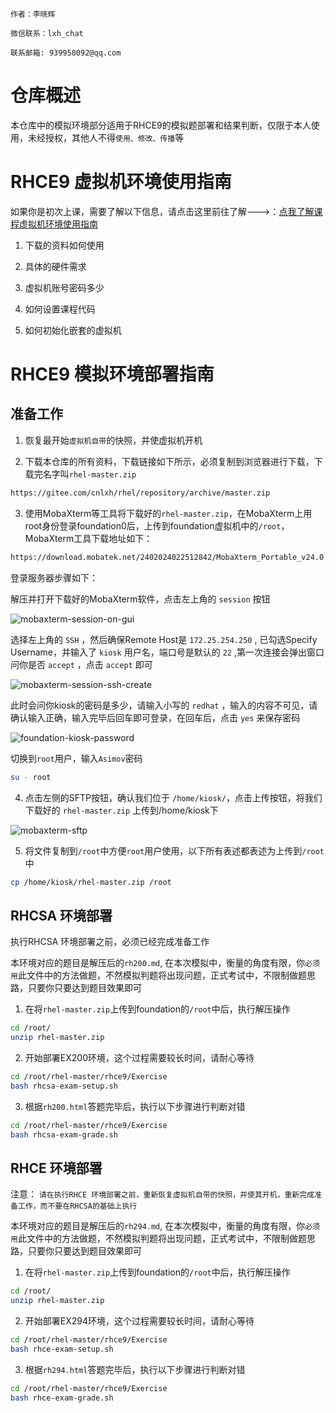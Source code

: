 ```text
作者：李晓辉

微信联系：lxh_chat

联系邮箱: 939958092@qq.com
```

# 仓库概述

本仓库中的模拟环境部分适用于RHCE9的模拟题部署和结果判断，仅限于本人使用，未经授权，其他人不得`使用、修改、传播`等

# RHCE9 虚拟机环境使用指南

如果你是初次上课，需要了解以下信息，请点击这里前往了解--->：[点我了解课程虚拟机环境使用指南](https://gitee.com/cnlxh/rhel/blob/master/rhce9/RHCE9.0-VMs-Usage-Guide.md)

1. 下载的资料如何使用

2. 具体的硬件需求

3. 虚拟机账号密码多少

4. 如何设置课程代码

5. 如何初始化嵌套的虚拟机

# RHCE9 模拟环境部署指南

## 准备工作

1. 恢复最开始`虚拟机自带`的快照，并使虚拟机开机

2. 下载本仓库的所有资料，下载链接如下所示，必须复制到浏览器进行下载，下载完名字叫`rhel-master.zip`

```bash
https://gitee.com/cnlxh/rhel/repository/archive/master.zip
 ```
3. 使用MobaXterm等工具将下载好的`rhel-master.zip`，在MobaXterm上用root身份登录foundation0后，上传到foundation虚拟机中的`/root`，MobaXterm工具下载地址如下：

```bash
https://download.mobatek.net/2402024022512842/MobaXterm_Portable_v24.0.zip
```

登录服务器步骤如下：

解压并打开下载好的MobaXterm软件，点击左上角的 `session` 按钮

![mobaxterm-session-on-gui](https://gitee.com/cnlxh/images/raw/master/mobaxterm/mobaxterm-session-on-gui.png)

选择左上角的 `SSH` ，然后确保Remote Host是 `172.25.254.250` , 已勾选Specify Username，并输入了 `kiosk` 用户名，端口号是默认的 `22` ,第一次连接会弹出窗口问你是否 `accept` ，点击 `accept` 即可

![mobaxterm-session-ssh-create](https://gitee.com/cnlxh/images/raw/master/mobaxterm/mobaxterm-foundation-session-ssh-create.png)

此时会问你kiosk的密码是多少，请输入小写的 `redhat` ，输入的内容不可见，请确认输入正确，输入完毕后回车即可登录，在回车后，点击 `yes` 来保存密码

![foundation-kiosk-password](https://gitee.com/cnlxh/images/raw/master/mobaxterm/foundation-kiosk-password.png)

切换到`root`用户，输入`Asimov`密码

```bash
su - root
```

4. 点击左侧的SFTP按钮，确认我们位于 `/home/kiosk/`，点击上传按钮，将我们下载好的 `rhel-master.zip` 上传到/home/kiosk下

![mobaxterm-sftp](https://gitee.com/cnlxh/images/raw/master/mobaxterm/mobaxterm-kiosk-sftp.png)

5. 将文件复制到`/root`中方便`root`用户使用，以下所有表述都表述为上传到`/root`中

```bash
cp /home/kiosk/rhel-master.zip /root
```
## RHCSA 环境部署

执行RHCSA 环境部署之前，必须已经完成准备工作

本环境对应的题目是解压后的`rh200.md`, 在本次模拟中，衡量的角度有限，你`必须用`此文件中的方法做题，不然模拟判题将出现问题，正式考试中，不限制做题思路，只要你只要达到题目效果即可

1. 在将`rhel-master.zip`上传到foundation的`/root`中后，执行解压操作

```bash
cd /root/
unzip rhel-master.zip
```

2. 开始部署EX200环境，这个过程需要较长时间，请耐心等待

```bash
cd /root/rhel-master/rhce9/Exercise
bash rhcsa-exam-setup.sh
```

3. 根据`rh200.html`答题完毕后，执行以下步骤进行判断对错

```bash
cd /root/rhel-master/rhce9/Exercise
bash rhcsa-exam-grade.sh
```

## RHCE 环境部署

注意： `请在执行RHCE 环境部署之前，重新恢复虚拟机自带的快照，并使其开机，重新完成准备工作，而不要在RHCSA的基础上执行`


本环境对应的题目是解压后的`rh294.md`,  在本次模拟中，衡量的角度有限，你`必须用`此文件中的方法做题，不然模拟判题将出现问题，正式考试中，不限制做题思路，只要你只要达到题目效果即可

1. 在将`rhel-master.zip`上传到foundation的`/root`中后，执行解压操作

```bash
cd /root/
unzip rhel-master.zip
```

2. 开始部署EX294环境，这个过程需要较长时间，请耐心等待

```bash
cd /root/rhel-master/rhce9/Exercise
bash rhce-exam-setup.sh
```

3. 根据`rh294.html`答题完毕后，执行以下步骤进行判断对错

```bash
cd /root/rhel-master/rhce9/Exercise
bash rhce-exam-grade.sh
```
